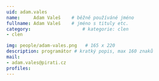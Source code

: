 ```yaml
---
uid: adam.vales
name:     Adam Valeš  	# běžně používáné jméno
fullname: Adam Valeš  	# jméno s tituly etc.
category:                   # kategorie: clen
- clen

img: people/adam-vales.png   # 165 x 220
description: programátor # kratký popis, max 160 znaků
mail:
- adam.vales@pirati.cz
profiles:
---
```

